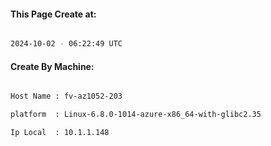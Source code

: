 
   
#### This Page Create at:

```bash

2024-10-02 - 06:22:49 UTC

```

#### Create By Machine:

```bash

Host Name : fv-az1052-203

platform  : Linux-6.8.0-1014-azure-x86_64-with-glibc2.35

Ip Local  : 10.1.1.148

```

